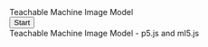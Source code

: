 <div>Teachable Machine Image Model</div>
<button type="button" onclick="init()">Start</button>
<div id="webcam-container"></div>
<div id="label-container"></div>
<script src="https://cdn.jsdelivr.net/npm/@tensorflow/tfjs@latest/dist/tf.min.js"></script>
<script src="https://cdn.jsdelivr.net/npm/@teachablemachine/image@latest/dist/teachablemachine-image.min.js"></script>
<script type="text/javascript">
    // More API functions here:
    // https://github.com/googlecreativelab/teachablemachine-community/tree/master/libraries/image
 
    // the link to your model provided by Teachable Machine export panel
    const URL = "./my_model/";
 
    let model, webcam, labelContainer, maxPredictions;
 
    // Load the image model and setup the webcam
    async function init() {
        const modelURL = URL + "model.json";
        const metadataURL = URL + "metadata.json";
 
        // load the model and metadata
        // Refer to tmImage.loadFromFiles() in the API to support files from a file picker
        // or files from your local hard drive
        // Note: the pose library adds "tmImage" object to your window (window.tmImage)
        model = await tmImage.load(modelURL, metadataURL);
        maxPredictions = model.getTotalClasses();
 
        // Convenience function to setup a webcam
        const flip = true; // whether to flip the webcam
        webcam = new tmImage.Webcam(200, 200, flip); // width, height, flip
        await webcam.setup(); // request access to the webcam
        await webcam.play();
        window.requestAnimationFrame(loop);
 
        // append elements to the DOM
        document.getElementById("webcam-container").appendChild(webcam.canvas);
        labelContainer = document.getElementById("label-container");
        for (let i = 0; i < maxPredictions; i++) { // and class labels
            labelContainer.appendChild(document.createElement("div"));
        }
    }
 
    async function loop() {
        webcam.update(); // update the webcam frame
        await predict();
        window.requestAnimationFrame(loop);
    }
 
    // run the webcam image through the image model
    async function predict() {
        // predict can take in an image, video or canvas html element
        const prediction = await model.predict(webcam.canvas);
        for (let i = 0; i < maxPredictions; i++) {
            const classPrediction =
                prediction[i].className + ": " + prediction[i].probability.toFixed(2);
            labelContainer.childNodes[i].innerHTML = classPrediction;
        }
    }
</script>
<div>Teachable Machine Image Model - p5.js and ml5.js</div>
<script src="https://cdn.jsdelivr.net/npm/p5@latest/lib/p5.min.js"></script>
<script src="https://cdn.jsdelivr.net/npm/p5@latest/lib/addons/p5.dom.min.js"></script>
<script src="https://cdn.jsdelivr.net/npm/ml5@latest/dist/ml5.min.js"></script>
<script type="text/javascript">
  // Classifier Variable
  let classifier;
  // Model URL
  let imageModelURL = 'https://teachablemachine.withgoogle.com/models/QxGqkZk5U/';
  // Video
  let video;
  let flippedVideo;
  // To store the classification
  let label = "";
 
  // Load the model first
  function preload() {
    classifier = ml5.imageClassifier(imageModelURL + 'model.json');
  }
 
  function setup() {
    createCanvas(320, 260);
    // Create the video
    video = createCapture(VIDEO);
    video.size(320, 240);
    video.hide();
 
    flippedVideo = ml5.flipImage(video);
    // Start classifying
    classifyVideo();
  }
 
  function draw() {
    background(0);
    // Draw the video
    image(flippedVideo, 0, 0);
 
    // Draw the label
    fill(255);
    textSize(16);
    textAlign(CENTER);
    text(label, width / 2, height - 4);
  }
 
  // Get a prediction for the current video frame
  function classifyVideo() {
    flippedVideo = ml5.flipImage(video)
    classifier.classify(flippedVideo, gotResult);
    flippedVideo.remove();
 
  }
 
  // When we get a result
  function gotResult(error, results) {
    // If there is an error
    if (error) {
      console.error(error);
      return;
    }
    // The results are in an array ordered by confidence.
    // console.log(results[0]);
    label = results[0].label;
    // Classifiy again!
    classifyVideo();
  }
</script>

